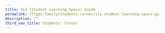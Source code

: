 ```yaml
---
title: SLS (Student Learning Space) Guide
permalink: /ftpps-family/students-corner/sls-student-learning-space-guide/
description: ""
third_nav_title: Students' Corner
---
```

